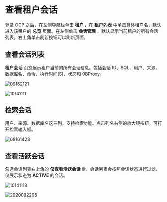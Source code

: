 查看租户会话 
===========================

登录 OCP 之后，在左侧导航栏单击 **租户** ，在 **租户列表** 中单击具体租户名，默认进入该租户的 **总览** 页面。在左侧单击 **会话管理** ，默认显示当前租户的所有会话列表。右上角单击刷新按钮可以刷新页面。

查看会话列表 
---------------------------

**租户会话** 页签展示租户当前的所有会话信息。包括会话 ID、SQL、用户、来源、数据库名、命令、执行时间(S)、状态和 OBProxy。

![09162121](https://help-static-aliyun-doc.aliyuncs.com/assets/img/zh-CN/7560562361/p327459.png)

![10141111](https://help-static-aliyun-doc.aliyuncs.com/assets/img/zh-CN/3896477361/p338677.png)

检索会话 
-------------------------

用户、来源、数据库名这三列，支持检索功能。点击列名右侧的放大镜按钮，可打开检索输入框。

![08161423](https://help-static-aliyun-doc.aliyuncs.com/assets/img/zh-CN/7560562361/p304956.png)

查看活跃会话 
---------------------------

勾选会话列表右上角的 **仅查看活跃会话** 后，会话列表会按照会话状态进行过滤，仅展示状态为 **ACTIVE** 的会话。

![10141118](https://help-static-aliyun-doc.aliyuncs.com/assets/img/zh-CN/4896477361/p338682.png)

![2020092205](https://help-static-aliyun-doc.aliyuncs.com/assets/img/zh-CN/6148190061/p168958.png)
